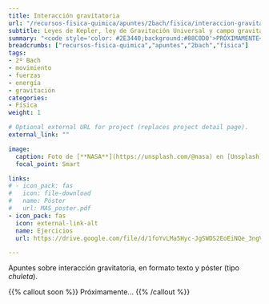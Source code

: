 ```yaml
---
title: Interacción gravitatoria
url: "/recursos-fisica-quimica/apuntes/2bach/fisica/interaccion-gravitatoria"
subtitle: Leyes de Kepler, ley de Gravitación Universal y campo gravitatorio
summary: "<code style='color: #2E3440;background:#88C0D0'>PRÓXIMAMENTE</code> <br> Leyes de Kepler. Ley de Gravitación Universal. Campo gravitatorio."
breadcrumbs: ["recursos-fisica-quimica","apuntes","2bach","fisica"]
tags:
- 2º Bach
- movimiento
- fuerzas
- energía
- gravitación
categories:
- Física
weight: 1

# Optional external URL for project (replaces project detail page).
external_link: ""

image:
  caption: Foto de [**NASA**](https://unsplash.com/@nasa) en [Unsplash](https://unsplash.com)
  focal_point: Smart

links:
# - icon_pack: fas
#   icon: file-download
#   name: Póster
#   url: MAS_poster.pdf
- icon_pack: fas
  icon: external-link-alt
  name: Ejercicios
  url: https://drive.google.com/file/d/1foYvLMa5Hyc-JgSWDS2EoEiNQe_3ngVw/view

---
```


<!-- <iframe src="https://phet.colorado.edu/sims/html/gravity-force-lab/latest/gravity-force-lab_es.html" width="800" height="600" scrolling="no" allowfullscreen></iframe> -->

<!-- <iframe src="https://phet.colorado.edu/sims/html/gravity-and-orbits/latest/gravity-and-orbits_es.html" width="800" height="600" scrolling="no" allowfullscreen></iframe> -->

<!-- https://twitter.com/cursodefisicaa/status/1346038864171982850?s=12 -->

Apuntes sobre interacción gravitatoria, en formato texto y póster (tipo _chuleta_).

{{% callout soon %}}
Próximamente...
{{% /callout %}}